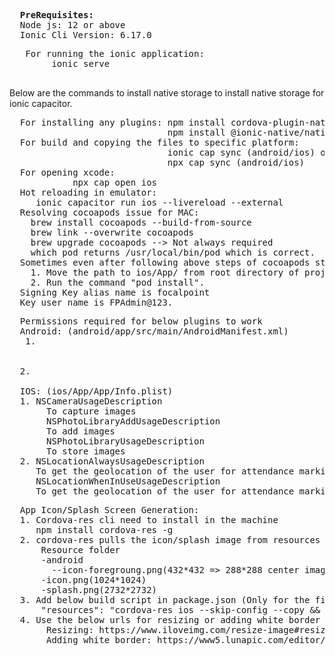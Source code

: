 <div>
<pre>
  <b>PreRequisites:</b>
  Node js: 12 or above
  Ionic Cli Version: 6.17.0
</pre>
 <pre>
   For running the ionic application:
        ionic serve
 </pre>
</div>
<div>
Below are the commands to install native storage to install native storage for ionic capacitor.
<pre>
  For installing any plugins: npm install cordova-plugin-nativestorage
                              npm install @ionic-native/native-storage
  For build and copying the files to specific platform: 
                              ionic cap sync (android/ios) or
                              npx cap sync (android/ios)
  For opening xcode:                            
            npx cap open ios
  Hot reloading in emulator:
     ionic capacitor run ios --livereload --external
  Resolving cocoapods issue for MAC:
    brew install cocoapods --build-from-source
    brew link --overwrite cocoapods
    brew upgrade cocoapods --> Not always required
    which pod returns /usr/local/bin/pod which is correct.
  Sometimes even after following above steps of cocoapods still we may face issue for fresh project setup using ionic cli then try to follow the below steps:
    1. Move the path to ios/App/ from root directory of project inside terminal(Give permissions to navigating path in MAC).
    2. Run the command "pod install".
  Signing Key alias name is focalpoint
  Key user name is FPAdmin@123.
</pre>
<pre>
  Permissions required for below plugins to work
  Android: (android/app/src/main/AndroidManifest.xml)
   1. <uses-permission android:name="android.permission.ACCESS_COARSE_LOCATION" />
<uses-permission android:name="android.permission.ACCESS_FINE_LOCATION" />
<uses-feature android:name="android.hardware.location.gps" />
  2.  <uses-permission android:name="android.permission.READ_EXTERNAL_STORAGE" />
    <uses-permission android:name="android.permission.WRITE_EXTERNAL_STORAGE" />
  IOS: (ios/App/App/Info.plist)
  1. <key>NSCameraUsageDescription</key>
	   <string>To capture images</string>
	   <key>NSPhotoLibraryAddUsageDescription</key>
	   <string>To add images</string>
	   <key>NSPhotoLibraryUsageDescription</key>
	   <string>To store images</string>
  2. <key>NSLocationAlwaysUsageDescription</key>
     <string>To get the geolocation of the user for attendance marking.</string>
     <key>NSLocationWhenInUseUsageDescription</key>
     <string>To get the geolocation of the user for attendance marking.</string>
</pre>
<pre>
  App Icon/Splash Screen Generation:
  1. Cordova-res cli need to install in the machine
     npm install cordova-res -g
  2. cordova-res pulls the icon/splash image from resources folder
      Resource folder
      -android
        --icon-foregroung.png(432*432 => 288*288 center image + remaining area with white border).
      -icon.png(1024*1024)
      -splash.png(2732*2732)
  3. Add below build script in package.json (Only for the first time)
      "resources": "cordova-res ios --skip-config --copy && cordova-res android --skip-config --copy --icon-background-source '#FFFFFF'"
  4. Use the below urls for resizing or adding white border space to images
       Resizing: https://www.iloveimg.com/resize-image#resize-options,pixels
       Adding white border: https://www5.lunapic.com/editor/?action=border
</pre>
</div>